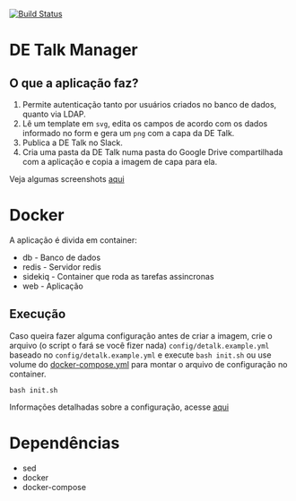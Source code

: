 [![Build Status](https://travis-ci.org/DataEasy/de-talk-generator.svg?branch=master)](https://travis-ci.org/DataEasy/de-talk-generator)
    
DE Talk Manager
===============================

## O que a aplicação faz?

1. Permite autenticação tanto por usuários criados no banco de dados, quanto via LDAP.
2. Lê um template em `svg`, edita os campos de acordo com os dados informado no form e gera um `png` com a capa da DE Talk.
3. Publica a DE Talk no Slack.
4. Cria uma pasta da DE Talk numa pasta do Google Drive compartilhada com a aplicação e copia a imagem de capa para ela.

Veja algumas screenshots [aqui](./docs/screenshots.md)

# Docker

A aplicação é divida em container:

* db - Banco de dados
* redis - Servidor redis
* sidekiq - Container que roda as tarefas assincronas
* web - Aplicação

## Execução

Caso queira fazer alguma configuração antes de criar a imagem, crie o arquivo (o script o fará se você fizer nada)
`config/detalk.example.yml`
baseado no `config/detalk.example.yml` e execute `bash init.sh` ou use volume
do [docker-compose.yml](docker-compose.yml) para montar o arquivo de configuração no container.

```
bash init.sh
```

Informações detalhadas sobre a configuração, acesse [aqui](./docs/configuration.md)

# Dependências

* sed
* docker
* docker-compose
